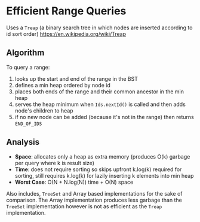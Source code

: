 # Efficient Range Queries

Uses a `Treap` (a binary search tree in which nodes are inserted according to id sort order)
https://en.wikipedia.org/wiki/Treap

## Algorithm
To query a range:
1. looks up the start and end of the range in the BST
2. defines a min heap ordered by node id
3. places both ends of the range and their common ancestor in the min heap
4. serves the heap minimum when `Ids.nextId()` is called and then adds node's children to heap
5. if no new node can be added (because it's not in the range) then returns `END_OF_IDS`

## Analysis
* **Space**: allocates only a heap as extra memory (produces O(k) garbage per query where k is result size)
* **Time**: does not require sorting so skips upfront k.log(k) required for sorting, still requires k.log(k) for lazily inserting k elements into min heap
* **Worst Case**: O(N + N.log(N)) time + O(N) space

Also includes, `TreeSet` and Array based implementations for the sake of comparison. The Array implementation produces less garbage than the `TreeSet` implementation however is not as efficient as the `Treap` implementation.